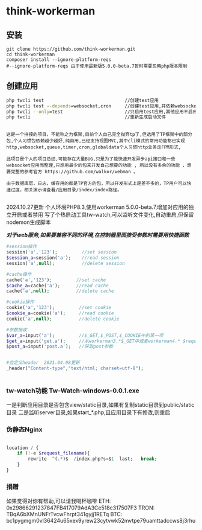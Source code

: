 # think-workerman

## 安装
```shell
git clone https://github.com/think-workerman.git
cd think-workerman
composer install --ignore-platform-reqs
#--ignore-platform-reqs 由于使用最新版5.0.0-beta.7暂时需要忽略php版本限制
```
## 创建应用
```cmd
php twcli test                       		//创建test应用
php twcli test --depends=websocket,cron     //创建test应用,并依赖websocket,cron两项功能 websocket,queue,timer,cron,globaldata,http
php twcli --only=test               		//只启用test应用,其他应用不启用,其他应用的路由，定时器，websocket等都不会加载
php twcli                            		//重新生成启动文件
```

```text

这是一个拼接的项目，不能称之为框架,目前个人自己完全抛弃tp了,但选用了TP框架中的部分包,个人习惯包依赖越少越好,纯自用,已经支持视图MVC,其中cli模式的常用功能都已实现http,websocket,queue,timer,cron,globaldata个人习惯http业务走FPM形式,

此项目是个人的项目总结,可能存在大量BUG,只是为了能快速开发异步api接口和一些websocket应用而整理,只想用最少的包来开发自己想要的功能 , 所以没有多余的功能 ，想要完整的参考官方 https://github.com/walkor/webman 。

由于数据库层，日志，缓存用的都是TP官方的包，所以开发形式上是差不多的，TP用户可以快速过度，相关演示请查看/应用目录/index/index路径。


```
2024.10.27更新
个人环境PHP8.3,使用workerman 5.0.0-beta.7,增加对应用的独立开启或者禁用
写了个热启动工具tw-watch,可以监听文件变化,自动重启,但保留nodemon生成脚本



***对于web服务,如果要兼容不同的环境,在控制器里面接受参数时需要用快捷函数***
```php
#session操作
session('a','123');         //set session
$session_a=session('a');    //read session
session('a',null);          //delete session

#cache操作
cache('a','123');         //set cache
$cache_a=cache('a');      //read cache
cache('a',null);          //delete cache

#cookie操作
cookie('a','123');         //set cookie
$cookie_a=cookie('a');     //read cookie
cookie('a',null);          //delete cookie

#参数接收
$var_a=input('a');         //$_GET,$_POST,$_COOKIE中的某一项
$get_a=input('get.a');     //从workerman3.*$_GET中或者workerman4.* $request->get() 中取值
$post_a=input('post.a');   //获取post参数 


#自定义header  2021.04.08更新
_header("Content-type","text/html; charset=utf-8");
 
```


### tw-watch功能 Tw-Watch-windows-0.0.1.exe
一是判断应用目录是否包含view/static目录,如果有复制static目录到public/static目录
二是监听server目录,如果start_*.php,且应用目录下有修改,则重启

### 伪静态Nginx
```php

location / {
	if (!-e $request_filename){
		rewrite  ^(.*)$  /index.php?s=$1  last;   break;
	}
}

```

### 捐赠
如果觉得对你有帮助,可以请我喝杯咖啡
ETH:
0x29866291237847FB417079AdA3Ce518c317507F3
TRON:
TBqA6bXMnUNFrTvcwFhrpt341gyjj1RETq
BTC:
bc1pygmgm0vl36424u65xex9yrew23cytvwk52mvtpe79uamttadccws8j3rhu